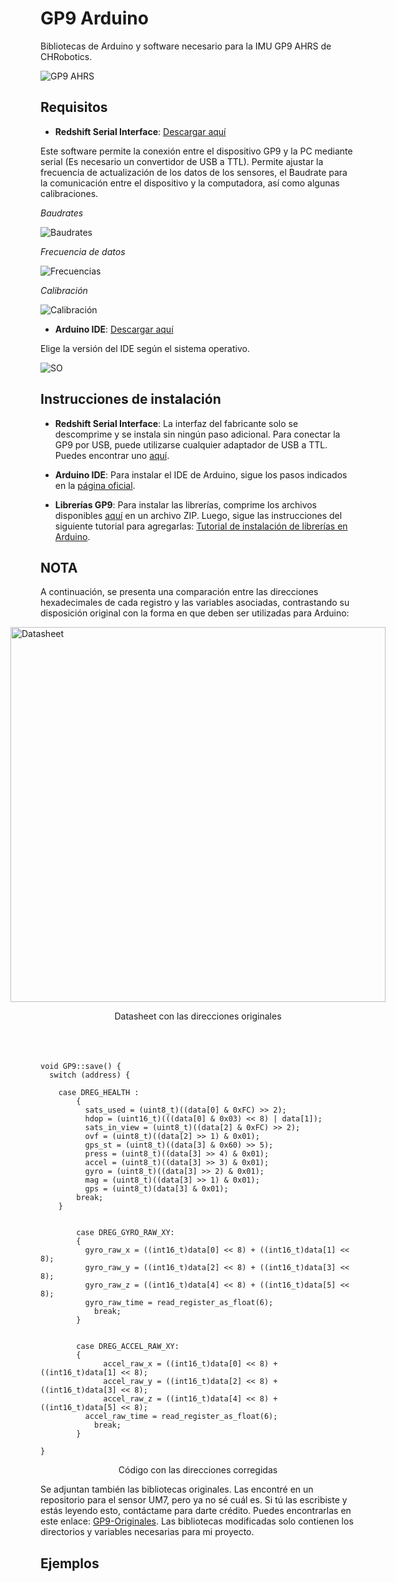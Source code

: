 # GP9 Arduino
Bibliotecas de Arduino y software necesario para la IMU GP9 AHRS de CHRobotics.

![GP9 AHRS](https://github.com/Frunk98/GP9_Arduino/blob/main/Imagenes/gp9.png)

## Requisitos  
- **Redshift Serial Interface**: [Descargar aquí](https://www.pololu.com/file/0J1934/SerialInterface_V3-1-5_8-08-2018.zip)

Este software permite la conexión entre el dispositivo GP9 y la PC mediante serial (Es necesario un convertidor de USB a TTL). Permite ajustar la frecuencia de actualización de los datos de los sensores, el Baudrate para la comunicación entre el dispositivo y la computadora, así como algunas calibraciones.

*Baudrates*

![Baudrates](https://github.com/Frunk98/GP9_Arduino/blob/main/Imagenes/rs2.png)

*Frecuencia de datos*

![Frecuencias](https://github.com/Frunk98/GP9_Arduino/blob/main/Imagenes/FR.png)

*Calibración*

![Calibración](https://github.com/Frunk98/GP9_Arduino/blob/main/Imagenes/cal.png)

- **Arduino IDE**: [Descargar aquí](https://github.com/Frunk98/GP9_Arduino/blob/main/FR.png)

Elige la versión del IDE según el sistema operativo.

![SO](https://github.com/Frunk98/GP9_Arduino/blob/main/Imagenes/ard.png)

## Instrucciones de instalación

- **Redshift Serial Interface**: La interfaz del fabricante solo se descomprime y se instala sin ningún paso adicional. Para conectar la GP9 por USB, puede utilizarse cualquier adaptador de USB a TTL. Puedes encontrar uno [aquí](https://a.co/d/9Ex6gT6).

- **Arduino IDE**: Para instalar el IDE de Arduino, sigue los pasos indicados en la [página oficial](https://www.arduino.cc/en/software).

- **Librerías GP9**: Para instalar las librerías, comprime los archivos disponibles [aquí](https://github.com/Frunk98/GP9_Arduino/tree/main/GP9-modificados) en un archivo ZIP. Luego, sigue las instrucciones del siguiente tutorial para agregarlas: [Tutorial de instalación de librerías en Arduino](https://www.youtube.com/watch?v=CK1THPvw77M&t=343s).

## __**NOTA**__

A continuación, se presenta una comparación entre las direcciones hexadecimales de cada registro y las variables asociadas, contrastando su disposición original con la forma en que deben ser utilizadas para Arduino:

<div style="display: flex; flex-direction: column; align-items: center;">
    <!-- Primera imagen con pie de imagen -->
    <div style="margin-bottom: 20px;">
        <img src="https://github.com/Frunk98/GP9_Arduino/blob/main/Imagenes/datas.png" alt="Datasheet" style="width: 600px;" />
        <p style="text-align: center;">Datasheet con las direcciones originales</p>
    </div>
</div>
<br>
<pre><code>void GP9::save() {
  switch (address) {
    <span class="highlight">
    case DREG_HEALTH :
        {
          sats_used = (uint8_t)((data[0] & 0xFC) >> 2);
          hdop = (uint16_t)(((data[0] & 0x03) << 8) | data[1]);
          sats_in_view = (uint8_t)((data[2] & 0xFC) >> 2);
          ovf = (uint8_t)((data[2] >> 1) & 0x01);
          gps_st = (uint8_t)((data[3] & 0x60) >> 5);
          press = (uint8_t)((data[3] >> 4) & 0x01);
          accel = (uint8_t)((data[3] >> 3) & 0x01);
          gyro = (uint8_t)((data[3] >> 2) & 0x01);
          mag = (uint8_t)((data[3] >> 1) & 0x01);
          gps = (uint8_t)(data[3] & 0x01);
        break;  
    }
    </span>
    <span class="highlight">
        case DREG_GYRO_RAW_XY:
        {
          gyro_raw_x = ((int16_t)data[0] << 8) + ((int16_t)data[1] << 8);
          gyro_raw_y = ((int16_t)data[2] << 8) + ((int16_t)data[3] << 8);
          gyro_raw_z = ((int16_t)data[4] << 8) + ((int16_t)data[5] << 8);
          gyro_raw_time = read_register_as_float(6);
            break;
        }
    </span>
    <span class="highlight">
        case DREG_ACCEL_RAW_XY:
        {
              accel_raw_x = ((int16_t)data[0] << 8) + ((int16_t)data[1] << 8);
              accel_raw_y = ((int16_t)data[2] << 8) + ((int16_t)data[3] << 8);
              accel_raw_z = ((int16_t)data[4] << 8) + ((int16_t)data[5] << 8);
          accel_raw_time = read_register_as_float(6);
            break;
        }
    </span>
}</code></pre>
<p style="text-align: center;">Código con las direcciones corregidas</p>

<p>Se adjuntan también las bibliotecas originales. Las encontré en un repositorio para el sensor UM7, pero ya no sé cuál es. Si tú las escribiste y estás leyendo esto, contáctame para darte crédito. Puedes encontrarlas en este enlace: <a href="https://github.com/Frunk98/GP9_Arduino">GP9-Originales</a>. Las bibliotecas modificadas solo contienen los directorios y variables necesarias para mi proyecto.</p>

## Ejemplos
